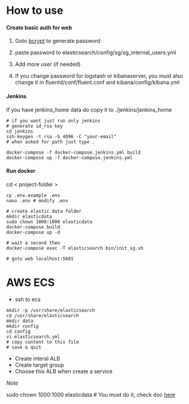 # How to use

#### Create basic auth for web
1. Goto [bcrypt](https://passwordhashing.com/BCrypt) to generate password

2. paste password to elasticsearch/config/sg/sg_internal_users.yml
3. Add more user (if needed)
4. If you change password for logstash or kibanaserver, you must also change it in fluentd/conf/fluent.conf and kibana/config/kibana.yml

#### Jenkins
If you have jenkins_home data do copy it to ./jenkins/jenkins_home

```
# if you want just run only jenkins
# generate id_rsa key
cd jenkins
ssh-keygen -t rsa -b 4096 -C "your-email"
# when asked for path just type .

docker-compose -f docker-compose.jenkins.yml build
docker-compose up -f docker-compose.jenkins.yml
```

#### Run docker
cd < project-folder >

```
cp .env.example .env
nano .env # modify .env

# create elastic data folder
mkdir elasticdata
sudo chown 1000:1000 elasticdata
docker-compose build
docker-compose up -d

# wait a second then
docker-compose exec -T elasticsearch bin/init_sg.sh

# goto web localhost:5601
```

# AWS ECS
- ssh to ecs
```
mkdir -p /usr/share/elasticsearch
cd /usr/share/elasticsearch
mkdir data
mkdir config
cd config
vi elasticsearch.yml
# copy content to this file
# save & quit
```
- Create interal ALB
- Create target group
- Choose this ALB when create a service

*Note*

sudo chown 1000:1000 elasticdata # You must do it, check doc [here](https://www.elastic.co/guide/en/elasticsearch/reference/current/docker.html)
